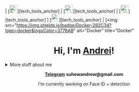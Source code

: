 | [<img src="https://img.shields.io/badge/pytorch-282C34?logo=pytorch&logoColor=3776AB" alt="PyTorch" title="PyTorch" height="25" />][tech_tools_anchor] | [<img src="https://img.shields.io/badge/Python-282C34?logo=python&logoColor=3776AB" alt="python" title="Python" height="25" />][tech_tools_anchor] | [<img src="https://img.shields.io/badge/Sklearn-282C34?logo=scikitlearn&logoColor=F7931E" alt="sklearn" title="Sklearn" height="25" />][tech_tools_anchor] | [<img src="https://img.shields.io/badge/MySQL-282C34?logo=mysql&logoColor=4479A1" alt="mysql" title="MySQL" height="25" />][tech_tools_anchor] | [<img src="https://img.shields.io/badge/Docker-282C34?logo=docker&logoColor=3776AB" alt="Docker" title="Docker"



<h1 align="center">Hi, I'm <a href="https://vk.com/suhowandrew">Andrei</a>!</h1>





<details>
<summary>
  More stuff about me
</summary>

### What I do

I am a student, I am engaged in pet projects in a club at the university. I practice machine learning, algorithms, deep learning and many other things from data science. 

In my free time, I can write my own programming language, make a project on arduino, or raise a telegram bot.



### My projects 

1. Drawing up an investor's risk profile for his transactions. Using the LightGBM algorithm on aggregated data in conjunction with the deep learning LSTM model, which predicted the investor's class by the sequence of his transactions. We used the PCA algorithm, feature engineering. It turned out to raise the F1 score from 0.4 to 0.65 

2. In the framework of the project-generation of maps with the help of the VAE and the subsequent DCGAN.Creating images with a dimension of 64x64 pixels. the modified VAE made blurry pictures, so it was decided to use deep convolution GAN, which already created clear pictures. All architectures were written from scratch. 

3. Sugestive servise is an algorithm that offers auto-completion based on the entered data. Using the trie and reversed trie algorithms. 

4. Creating product embeddings. Detection of anomalies in transactions. ETL hackathon solution from Glow byte using pyspark and airflow.


## My skills 📜

Coding: Python (Pandas, Numpy, Matplotlib, Sklearn, catboost, xgboost, LightGBM PyTorch, Seaborn, Jupiter notebook, PySpark, Airflow, Optuna, ML flow, FastApi, DVC), SQL, HTML/CSS, Git, Docker.

Theory: Statistical, Data analysis, ML algorithms (Gradient boosting, Random forest, Regressions, Clustering, Anomaly Detection, etc.), Sequential Neural Networks, Convolution Neural Networks, NLP, GAN, Attention Mechanism, RecSys


<div align="center">
<img src="https://github.com/raghavk16/raghavk16/blob/master/coderman.gif" alt="Coder" width="400" height="250" />
</div>

</details>
<p align="center">
  <strong><a href="https://telegram.me/suhowandrew">Telegram</a></strong> 
  <strong>suhowandrew@gmail.com</a></strong> 
</p>

<p align="center">I'm currently working on Face ID + detection </p>

